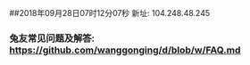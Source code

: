 ##2018年09月28日07时12分07秒 新址: 104.248.48.245
### 兔友常见问题及解答: https://github.com/wanggonging/d/blob/w/FAQ.md
